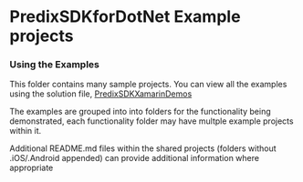# PredixSDKforDotNet Example projects

### Using the Examples

This folder contains many sample projects. You can view all the examples using the solution file, [PredixSDKXamarinDemos](PredixSDKXamarinDemos.sln)

The examples are grouped into into folders for the functionality being demonstrated, each functionality folder may have multple example projects within it. 

Additional README.md files within the shared projects (folders without .iOS/.Android appended) can provide additional information where appropriate